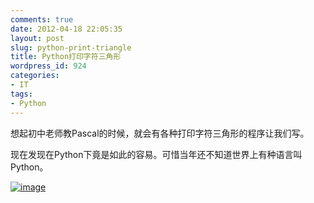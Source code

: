 ```yaml
---
comments: true
date: 2012-04-18 22:05:35
layout: post
slug: python-print-triangle
title: Python打印字符三角形
wordpress_id: 924
categories:
- IT
tags:
- Python
---
```


想起初中老师教Pascal的时候，就会有各种打印字符三角形的程序让我们写。

现在发现在Python下竟是如此的容易。可惜当年还不知道世界上有种语言叫Python。

[![image](http://everet.org/wp-content/uploads/2012/04/image_thumb9.png)](http://everet.org/wp-content/uploads/2012/04/image9.png)
